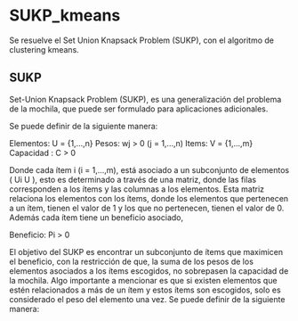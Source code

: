 # SUKP_kmeans
Se resuelve el Set Union Knapsack Problem (SUKP), con el algoritmo de clustering kmeans.
## SUKP
Set-Union Knapsack Problem (SUKP), es una generalización del problema de la mochila, que puede ser formulado para aplicaciones adicionales. 

Se puede definir de la siguiente manera:

Elementos: U = {1,...,n}
Pesos: wj > 0 (j = 1,...,n)
Items: V = {1,...,m}
Capacidad : C > 0 

Donde cada ítem i (i = 1,...,m), está asociado a un subconjunto de elementos ( Ui  U ), esto es determinado a través de una matriz, donde las filas corresponden a los ítems y las columnas a los elementos. Esta matriz relaciona los elementos con los ítems, donde los elementos que pertenecen a un ítem, tienen el valor de 1 y los que no pertenecen, tienen el valor de 0. Además cada ítem tiene un beneficio asociado,

Beneficio: Pi > 0

El objetivo del SUKP es encontrar un subconjunto de ítems que maximicen el beneficio, con la restricción de que, la suma de los pesos de los elementos asociados a los ítems escogidos, no sobrepasen la capacidad de la mochila. Algo importante a mencionar es que si existen elementos que estén relacionados a más de un ítem y estos ítems son escogidos, solo es considerado el peso del elemento una vez. Se puede definir de la siguiente manera:
